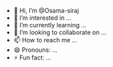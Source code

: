 - 👋 Hi, I’m @Osama-siraj
- 👀 I’m interested in ...
- 🌱 I’m currently learning ...
- 💞️ I’m looking to collaborate on ...
- 📫 How to reach me ...
- 😄 Pronouns: ...
- ⚡ Fun fact: ...

<!---
Osama-siraj/Osama-siraj is a ✨ special ✨ repository because its `README.md` (this file) appears on your GitHub profile.
You can click the Preview link to take a look at your changes.
--->
